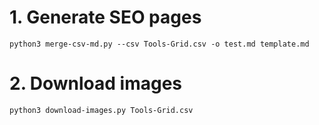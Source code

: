 # 1. Generate SEO pages

`python3 merge-csv-md.py --csv Tools-Grid.csv -o test.md template.md`

# 2. Download images
`python3 download-images.py Tools-Grid.csv`